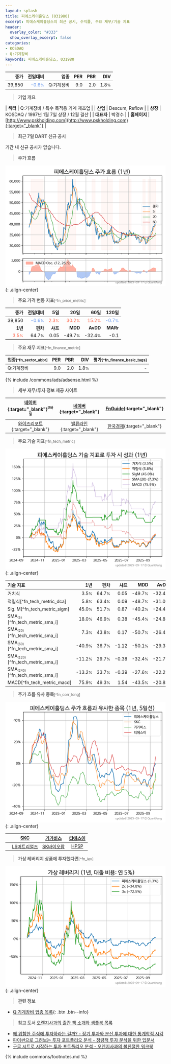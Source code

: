 ```yaml
---
layout: splash
title: 피에스케이홀딩스 (031980)
excerpt: 피에스케이홀딩스의 최근 공시, 수익률, 주요 재무/기술 지표
header:
  overlay_color: "#333"
  show_overlay_excerpt: false
categories:
- KOSDAQ
- Q:기계장비
keywords: 피에스케이홀딩스, 031980
---
```


| **종가** | **전일대비** | **업종** | **PER** | **PBR** | **DIV** |
| -------: | -----------: | -------: | ------: | ------: | ------: |
| 39,850 | <span style="color: cornflowerblue">-0.6<small>%</small></span> | Q:기계장비 | 9.0 | 2.0 | 1.8<small>%</small> |

<!-- more -->


> **기업 개요**<a id="company"></a>

| <span style="white-space:nowrap;">**섹터**</span> | Q:기계장비 / 특수 목적용 기계 제조업 |
| <span style="white-space:nowrap;">**산업**</span> | Descum, Reflow |
| <span style="white-space:nowrap;">**상장**</span> | KOSDAQ / 1997년 1월 7일 상장 / 12월 결산 |
| <span style="white-space:nowrap;">**대표자**</span> | 박경수 |
| <span style="white-space:nowrap;">**홈페이지**</span> | [http://www.pskholding.com](http://www.pskholding.com){:target="_blank"} |


> **최근 7일 DART 신규 공시**<a id="dart"></a>

기간 내 신규 공시가 없습니다.


> **주가 흐름**<a id="price"></a>

![031980](/stock/images/031980.png){: .align-center}


> **주요 가격 변동 지표**<small>[^fn_price_metric]</small>

| **종가** | **전일대비** | **5일** | **20일** | **60일** | **120일** |
| -------: | -----------: | ------: | -------: | -------: | --------: |
| 39,850 | <span style="color: cornflowerblue">-0.6<small>%</small></span> | <span style="color: tomato">2.3<small>%</small></span> | <span style="color: tomato">30.2<small>%</small></span> | <span style="color: tomato">15.2<small>%</small></span> | <span style="color: cornflowerblue">-0.7<small>%</small></span> |
| **1년** | **편차** | **샤프** | **MDD** | **AvDD** | **MARr** |
| <span style="color: tomato">3.5<small>%</small></span> | 64.7<small>%</small> | 0.05 | -49.7<small>%</small> | -32.4<small>%</small> | -0.1 |


> **주요 재무 지표**<small>[^fn_finance_metric]</small>

| **업종**<small>[^fn_sector_abbr]</small> | **PER** | **PBR** | **DIV** | **평가**<small>[^fn_finance_basic_tags]</small> |
| :--------------------------------------- | ------: | ------: | ------: | ----------------------------------------------: |
| Q:기계장비 | 9.0 | 2.0 | 1.8<small>%</small> | - |



{% include /commons/ads/adsense.html %}

> **세부 재무/투자 정보 제공 사이트**

| [네이버](https://m.stock.naver.com/domestic/stock/031980/finance/summary){:target="_blank"}<sup><small>모바일</small></sup> | [네이버](https://finance.naver.com/item/coinfo.naver?code=031980){:target="_blank"} | [FnGuide](https://comp.fnguide.com/SVO2/ASP/SVD_Invest.asp?gicode=A031980&MenuYn=Y){:target="_blank"} |
| :---: | :---: | :---: |
| [와이즈리포트](https://comp.wisereport.co.kr/company/c1040001.aspx?cmp_cd=031980){:target="_blank"} | [밸류라인](https://www.valueline.co.kr/finance/summary/031980){:target="_blank"} | [한국경제](https://markets.hankyung.com/stock/031980/financial-summary){:target="_blank"} |


> **주요 기술 지표**<small>[^fn_tech_metric]</small>


![031980](/stock/images/031980_tech.png){: .align-center}

| **기술 지표** | **1년** | **편차** | **샤프** | **MDD** | **AvDD** |
| :------------ | ------: | -----------: | -------: | ------: | -------: |
| 거치식 | 3.5<small>%</small> | 64.7<small>%</small> | 0.05 | -49.7<small>%</small> | -32.4<small>%</small> |
| 적립식[^fn_tech_metric_dca] | 5.8<small>%</small> | 63.4<small>%</small> | 0.09 | -48.7<small>%</small> | -31.0<small>%</small> |
| Sig. M[^fn_tech_metric_sigm] | 45.0<small>%</small> | 51.7<small>%</small> | 0.87 | -40.2<small>%</small> | -24.4<small>%</small> |
| SMA<small><sub>(5)</sub></small>[^fn_tech_metric_sma_i] | 18.0<small>%</small> | 46.9<small>%</small> | 0.38 | -45.4<small>%</small> | -24.8<small>%</small> |
| SMA<small><sub>(20)</sub></small>[^fn_tech_metric_sma_i] | 7.3<small>%</small> | 43.8<small>%</small> | 0.17 | -50.7<small>%</small> | -26.4<small>%</small> |
| SMA<small><sub>(60)</sub></small>[^fn_tech_metric_sma_i] | -40.9<small>%</small> | 36.7<small>%</small> | -1.12 | -50.1<small>%</small> | -29.3<small>%</small> |
| SMA<small><sub>(120)</sub></small>[^fn_tech_metric_sma_i] | -11.2<small>%</small> | 29.7<small>%</small> | -0.38 | -32.4<small>%</small> | -21.7<small>%</small> |
| SMA<small><sub>(240)</sub></small>[^fn_tech_metric_sma_i] | -13.2<small>%</small> | 33.7<small>%</small> | -0.39 | -27.6<small>%</small> | -22.2<small>%</small> |
| MACD[^fn_tech_metric_macd] | 75.9<small>%</small> | 49.3<small>%</small> | 1.54 | -43.5<small>%</small> | -20.8<small>%</small> |


> **주가 흐름 유사 종목**<a id="corr"></a><small>[^fn_corr_long]</small>

![031980](/stock/images/031980_corr.png){: .align-center}

|       | [SKC](/011790/) | [기가비스](/420770/) | [티에스이](/131290/) |
| :---: | :------------------------------------: | :------------------------------------: | :------------------------------------: |
|       | [LS머트리얼즈](/417200/) | [SK바이오팜](/326030/) | [HPSP](/403870/) |


> **가상 레버리지 상품에 투자했다면**<a id="2x"></a><small>[^fn_lev]</small>

![031980](/stock/images/031980_2x.png){: .align-center}


> **관련 정보**

- [Q:기계장비 업종 목록](/stats/sector/kosdaq_업종_기계장비_종목/){: .btn .btn--info}

> **참고 도서** [오렌지사과의 출간 책 소개와 샘플북 목록](https://kongdori.tistory.com/691)

- [왜 위험한 주식에 투자하라는 걸까? - 장기 투자와 분산 투자에 대한 통계학적 시각](https://kongdori.tistory.com/421)
- [파이썬으로 그려보는 투자 포트폴리오 분석  - 정량적 투자 분석을 위한 입문서](https://kongdori.tistory.com/643)
- [구글 시트로 시작하는 투자 포트폴리오 분석 - 오렌지사과의 불친절한 워크북](https://kongdori.tistory.com/449)


{% include commons/footnotes.md %}